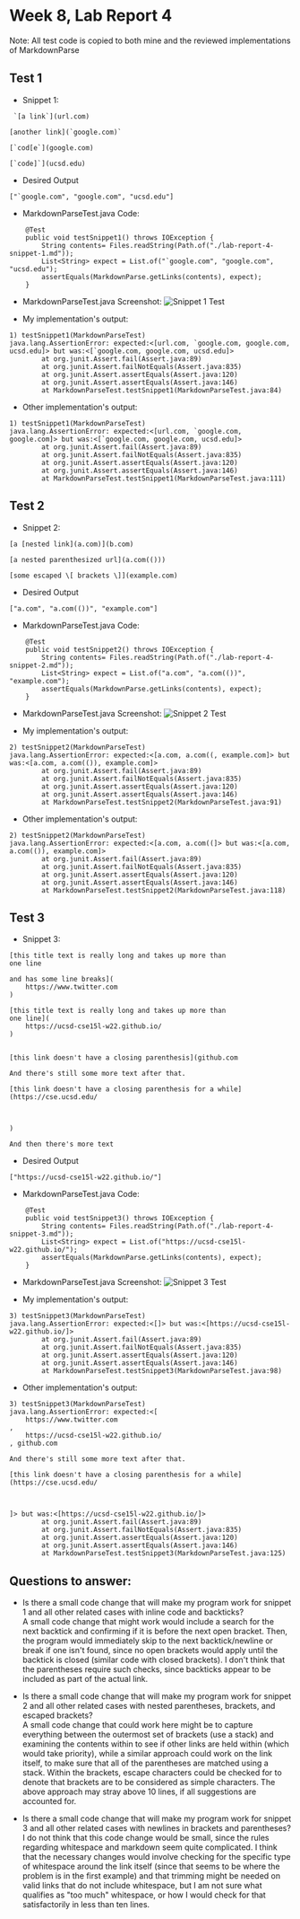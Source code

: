 # Week 8, Lab Report 4
Note: All test code is copied to both mine and the reviewed implementations of MarkdownParse

## Test 1

* Snippet 1:
```
 `[a link`](url.com)

[another link](`google.com)`

[`cod[e`](google.com)

[`code]`](ucsd.edu) 
```

* Desired Output
```
["`google.com", "google.com", "ucsd.edu"]
```

* MarkdownParseTest.java Code:
```
    @Test
    public void testSnippet1() throws IOException {
        String contents= Files.readString(Path.of("./lab-report-4-snippet-1.md"));
        List<String> expect = List.of("`google.com", "google.com", "ucsd.edu");
        assertEquals(MarkdownParse.getLinks(contents), expect);
    }
```

* MarkdownParseTest.java Screenshot:
![Snippet 1 Test](lab-report-4-snippet-1-test.png)

* My implementation's output:
```
1) testSnippet1(MarkdownParseTest)
java.lang.AssertionError: expected:<[url.com, `google.com, google.com, ucsd.edu]> but was:<[`google.com, google.com, ucsd.edu]>
        at org.junit.Assert.fail(Assert.java:89)
        at org.junit.Assert.failNotEquals(Assert.java:835)
        at org.junit.Assert.assertEquals(Assert.java:120)
        at org.junit.Assert.assertEquals(Assert.java:146)
        at MarkdownParseTest.testSnippet1(MarkdownParseTest.java:84)
```

* Other implementation's output:
```
1) testSnippet1(MarkdownParseTest)
java.lang.AssertionError: expected:<[url.com, `google.com, google.com]> but was:<[`google.com, google.com, ucsd.edu]>
        at org.junit.Assert.fail(Assert.java:89)
        at org.junit.Assert.failNotEquals(Assert.java:835)
        at org.junit.Assert.assertEquals(Assert.java:120)
        at org.junit.Assert.assertEquals(Assert.java:146)
        at MarkdownParseTest.testSnippet1(MarkdownParseTest.java:111)
```


## Test 2

* Snippet 2:
```
[a [nested link](a.com)](b.com)

[a nested parenthesized url](a.com(()))

[some escaped \[ brackets \]](example.com) 
```

* Desired Output
```
["a.com", "a.com(())", "example.com"]
```
* MarkdownParseTest.java Code:
```
    @Test
    public void testSnippet2() throws IOException {
        String contents= Files.readString(Path.of("./lab-report-4-snippet-2.md"));
        List<String> expect = List.of("a.com", "a.com(())", "example.com");
        assertEquals(MarkdownParse.getLinks(contents), expect);
    }
```

* MarkdownParseTest.java Screenshot:
![Snippet 2 Test](lab-report-4-snippet-2-test.png)

* My implementation's output:
```
2) testSnippet2(MarkdownParseTest)
java.lang.AssertionError: expected:<[a.com, a.com((, example.com]> but was:<[a.com, a.com(()), example.com]>
        at org.junit.Assert.fail(Assert.java:89)
        at org.junit.Assert.failNotEquals(Assert.java:835)
        at org.junit.Assert.assertEquals(Assert.java:120)
        at org.junit.Assert.assertEquals(Assert.java:146)
        at MarkdownParseTest.testSnippet2(MarkdownParseTest.java:91)
```

* Other implementation's output:
```
2) testSnippet2(MarkdownParseTest)
java.lang.AssertionError: expected:<[a.com, a.com((]> but was:<[a.com, a.com(()), example.com]>
        at org.junit.Assert.fail(Assert.java:89)
        at org.junit.Assert.failNotEquals(Assert.java:835)
        at org.junit.Assert.assertEquals(Assert.java:120)
        at org.junit.Assert.assertEquals(Assert.java:146)
        at MarkdownParseTest.testSnippet2(MarkdownParseTest.java:118)
```




## Test 3

* Snippet 3:
``` 
[this title text is really long and takes up more than 
one line

and has some line breaks](
    https://www.twitter.com
)

[this title text is really long and takes up more than 
one line](
    https://ucsd-cse15l-w22.github.io/
)


[this link doesn't have a closing parenthesis](github.com

And there's still some more text after that.

[this link doesn't have a closing parenthesis for a while](https://cse.ucsd.edu/



)

And then there's more text
```

* Desired Output
```
["https://ucsd-cse15l-w22.github.io/"]
```

* MarkdownParseTest.java Code:
```
    @Test
    public void testSnippet3() throws IOException {
        String contents= Files.readString(Path.of("./lab-report-4-snippet-3.md"));
        List<String> expect = List.of("https://ucsd-cse15l-w22.github.io/");
        assertEquals(MarkdownParse.getLinks(contents), expect);
    }
```

* MarkdownParseTest.java Screenshot:
![Snippet 3 Test](lab-report-4-snippet-3-test.png)

* My implementation's output:
```
3) testSnippet3(MarkdownParseTest)
java.lang.AssertionError: expected:<[]> but was:<[https://ucsd-cse15l-w22.github.io/]>
        at org.junit.Assert.fail(Assert.java:89)
        at org.junit.Assert.failNotEquals(Assert.java:835)
        at org.junit.Assert.assertEquals(Assert.java:120)
        at org.junit.Assert.assertEquals(Assert.java:146)
        at MarkdownParseTest.testSnippet3(MarkdownParseTest.java:98)
```

* Other implementation's output:
```
3) testSnippet3(MarkdownParseTest)
java.lang.AssertionError: expected:<[
    https://www.twitter.com
,
    https://ucsd-cse15l-w22.github.io/
, github.com

And there's still some more text after that.

[this link doesn't have a closing parenthesis for a while](https://cse.ucsd.edu/



]> but was:<[https://ucsd-cse15l-w22.github.io/]>
        at org.junit.Assert.fail(Assert.java:89)
        at org.junit.Assert.failNotEquals(Assert.java:835)
        at org.junit.Assert.assertEquals(Assert.java:120)
        at org.junit.Assert.assertEquals(Assert.java:146)
        at MarkdownParseTest.testSnippet3(MarkdownParseTest.java:125)
```






## Questions to answer:
* Is there a small code change that will make my program work for snippet 1 and all other related cases with inline code and backticks? <br>
A small code change that might work would include a search for the next backtick and confirming if it is before the next open bracket. Then, the program would immediately skip to the next backtick/newline or break if one isn't found, since no open brackets would apply until the backtick is closed (similar code with closed brackets). I don't think that the parentheses require such checks, since backticks appear to be included as part of the actual link.

* Is there a small code change that will make my program work for snippet 2 and all other related cases with nested parentheses, brackets, and escaped brackets? <br>
A small code change that could work here might be to capture everything between the outermost set of brackets (use a stack) and examining the contents within to see if other links are held within (which would take priority), while a similar approach could work on the link itself, to make sure that all of the parentheses are matched using a stack. Within the brackets, escape characters could be checked for to denote that brackets are to be considered as simple characters. The above approach may stray above 10 lines, if all suggestions are accounted for.

* Is there a small code change that will make my program work for snippet 3 and all other related cases with newlines in brackets and parentheses?
I do not think that this code change would be small, since the rules regarding whitespace and markdown seem quite complicated. I think that the necessary changes would involve checking for the specific type of whitespace around the link itself (since that seems to be where the problem is in the first example) and that trimming might be needed on valid links that do not include whitespace, but I am not sure what qualifies as "too much" whitespace, or how I would check for that satisfactorily in less than ten lines.
